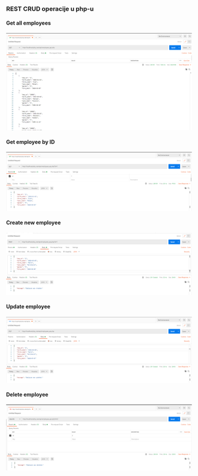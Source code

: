 
<h3>REST CRUD operacije u php-u</h3>

<h4>Get all employees<h4>
  
![ ](images/rest_1.PNG)

<h4>Get employee by ID<h4>
  
 ![ ](images/rest_2.PNG)
 
 <h4>Create new employee<h4>
  
 ![ ](images/rest_3.PNG)
 
 
 <h4>Update employee<h4>
  
 ![ ](images/rest_4.PNG)
 
 <h4>Delete employee<h4>
 
 ![ ](images/rest_5.PNG)

